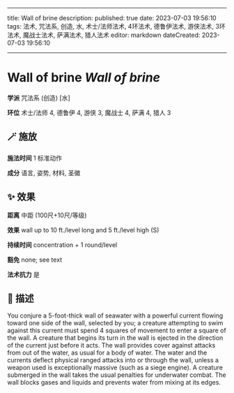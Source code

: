 
---
title: Wall of brine
description: 
published: true
date: 2023-07-03 19:56:10
tags: 法术, 咒法系, 创造, 水, 术士/法师法术, 4环法术, 德鲁伊法术, 游侠法术, 3环法术, 魔战士法术, 萨满法术, 猎人法术
editor: markdown
dateCreated: 2023-07-03 19:56:10

---

# **Wall of brine** *Wall of brine*

**学派** 咒法系 (创造) \[水\] 

**环位** 术士/法师 4, 德鲁伊 4, 游侠 3, 魔战士 4, 萨满 4, 猎人 3

## 🪄 施放

**施法时间** 1 标准动作

**成分** 语言, 姿势, 材料, 圣徽

## ✨ 效果  

**距离** 中距 (100尺+10尺/等级) 

**效果** wall up to 10 ft./level long and 5 ft./level high (S) 

**持续时间** concentration + 1 round/level 

**豁免** none; see text

**法术抗力** 是

## 📖 描述

You conjure a 5-foot-thick wall of seawater with a powerful current flowing toward one side of the wall, selected by you; a creature attempting to swim against this current must spend 4 squares of movement to enter a square of the wall. A creature that begins its turn in the wall is ejected in the direction of the current just before it acts. The wall provides cover against attacks from out of the water, as usual for a body of water. The water and the currents deflect physical ranged attacks into or through the wall, unless a weapon used is exceptionally massive (such as a siege engine). A creature submerged in the wall takes the usual penalties for underwater combat. The wall blocks gases and liquids and prevents water from mixing at its edges.
    